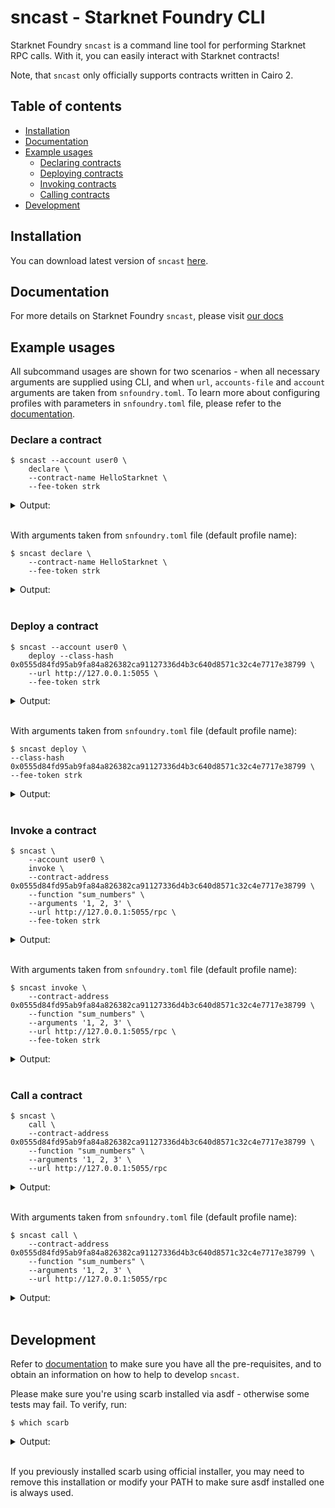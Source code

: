 # sncast - Starknet Foundry CLI

Starknet Foundry `sncast` is a command line tool for performing Starknet RPC calls. With it, you can easily interact with Starknet contracts!

Note, that `sncast` only officially supports contracts written in Cairo 2.

## Table of contents

<!-- TOC -->
  * [Installation](#installation)
  * [Documentation](#documentation)
  * [Example usages](#example-usages)
    * [Declaring contracts](#declare-a-contract)
    * [Deploying contracts](#deploy-a-contract)
    * [Invoking contracts](#invoke-a-contract)
    * [Calling contracts](#call-a-contract)
  * [Development](#development)
<!-- TOC -->

## Installation

You can download latest version of `sncast` [here](https://github.com/foundry-rs/starknet-foundry/releases).

## Documentation

For more details on Starknet Foundry `sncast`, please visit [our docs](https://foundry-rs.github.io/starknet-foundry/starknet/index.html) 

## Example usages

All subcommand usages are shown for two scenarios - when all necessary arguments are supplied using CLI, and when `url`, `accounts-file` and `account` arguments are taken from `snfoundry.toml`. To learn more about configuring profiles with parameters in `snfoundry.toml` file, please refer to the [documentation](https://foundry-rs.github.io/starknet-foundry/projects/configuration.html#defining-profiles-in-snfoundrytoml).

### Declare a contract

<!-- { "contract_name": "HelloStarknet", "ignored": true } -->
```shell
$ sncast --account user0 \
    declare \
    --contract-name HelloStarknet \
    --fee-token strk
```

<details>
<summary>Output:</summary>

```shell
command: Declare
class_hash: [..]
transaction_hash: [..]
```
</details>
<br>

With arguments taken from `snfoundry.toml` file (default profile name):

<!-- { "contract_name": "HelloStarknet", "ignored": true } -->
```shell
$ sncast declare \
    --contract-name HelloStarknet \
    --fee-token strk
```

<details>
<summary>Output:</summary>

```shell
command: Declare
class_hash: [..]
transaction_hash: [..]
```
</details>
<br>


### Deploy a contract

<!-- { "contract_name": "HelloStarknet", "ignored": true } -->
```shell
$ sncast --account user0 \
    deploy --class-hash 0x0555d84fd95ab9fa84a826382ca91127336d4b3c640d8571c32c4e7717e38799 \
    --url http://127.0.0.1:5055 \
    --fee-token strk
```

<details>
<summary>Output:</summary>

```shell
command: Deploy
contract_address: [..]
transaction_hash: [..]
```
</details>
<br>

With arguments taken from `snfoundry.toml` file (default profile name):

<!-- { "contract_name": "HelloStarknet", "ignored": true } -->
```shell
$ sncast deploy \
--class-hash 0x0555d84fd95ab9fa84a826382ca91127336d4b3c640d8571c32c4e7717e38799 \
--fee-token strk

```

<details>
<summary>Output:</summary>

```shell
command: Deploy
contract_address: [..]
transaction_hash: [..]
```
</details>
<br>


### Invoke a contract

<!-- { "contract_name": "HelloStarknet" } -->
```shell
$ sncast \
    --account user0 \
    invoke \
    --contract-address 0x0555d84fd95ab9fa84a826382ca91127336d4b3c640d8571c32c4e7717e38799 \
    --function "sum_numbers" \
    --arguments '1, 2, 3' \
    --url http://127.0.0.1:5055/rpc \
    --fee-token strk
```

<details>
<summary>Output:</summary>

```shell
command: invoke
transaction_hash: [..]

To see invocation details, visit:
transaction: https://sepolia.starkscan.co/tx/[..]
```
</details>
<br>


With arguments taken from `snfoundry.toml` file (default profile name):

<!-- { "contract_name": "HelloStarknet" } -->
```shell
$ sncast invoke \
    --contract-address 0x0555d84fd95ab9fa84a826382ca91127336d4b3c640d8571c32c4e7717e38799 \
    --function "sum_numbers" \
    --arguments '1, 2, 3' \
    --url http://127.0.0.1:5055/rpc \
    --fee-token strk
```

<details>
<summary>Output:</summary>

```shell
command: invoke
transaction_hash: [..]

To see invocation details, visit:
transaction: https://sepolia.starkscan.co/tx/[..]
```
</details>
<br>

### Call a contract

<!-- { "contract_name": "HelloStarknet" } -->
```shell
$ sncast \
    call \
    --contract-address 0x0555d84fd95ab9fa84a826382ca91127336d4b3c640d8571c32c4e7717e38799 \
    --function "sum_numbers" \
    --arguments '1, 2, 3' \
    --url http://127.0.0.1:5055/rpc
```

<details>
<summary>Output:</summary>

```shell
command: call
response: [0x6]
```
</details>
<br>


With arguments taken from `snfoundry.toml` file (default profile name):

<!-- { "contract_name": "HelloStarknet" } -->
```shell
$ sncast call \
    --contract-address 0x0555d84fd95ab9fa84a826382ca91127336d4b3c640d8571c32c4e7717e38799 \
    --function "sum_numbers" \
    --arguments '1, 2, 3' \
    --url http://127.0.0.1:5055/rpc
```

<details>
<summary>Output:</summary>

```shell
command: call
response: [0x6]
```
</details>
<br>


## Development

Refer to [documentation](https://foundry-rs.github.io/starknet-foundry/development/environment-setup.html) to make sure you have all the pre-requisites, and to obtain an information on how to help to develop `sncast`.

Please make sure you're using scarb installed via asdf - otherwise some tests may fail.
To verify, run:

```shell
$ which scarb
```

<details>
<summary>Output:</summary>

```shell
$HOME/.asdf/shims/scarb
```
</details>
<br>

If you previously installed scarb using official installer, you may need to remove this installation or modify your PATH to make sure asdf installed one is always used.
